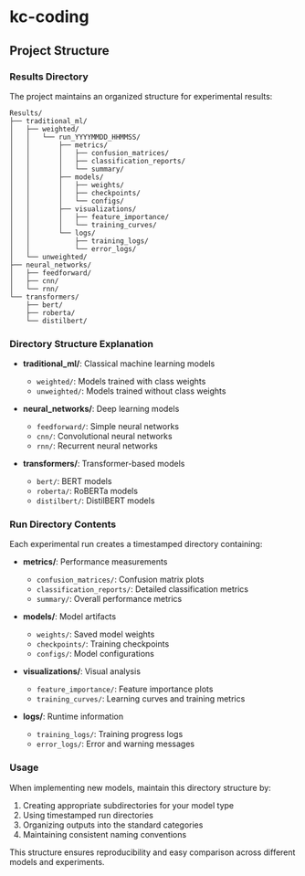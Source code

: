 # kc-coding

## Project Structure

### Results Directory

The project maintains an organized structure for experimental results:

```
Results/
├── traditional_ml/
│   ├── weighted/
│   │   └── run_YYYYMMDD_HHMMSS/
│   │       ├── metrics/
│   │       │   ├── confusion_matrices/
│   │       │   ├── classification_reports/
│   │       │   └── summary/
│   │       ├── models/
│   │       │   ├── weights/
│   │       │   ├── checkpoints/
│   │       │   └── configs/
│   │       ├── visualizations/
│   │       │   ├── feature_importance/
│   │       │   └── training_curves/
│   │       └── logs/
│   │           ├── training_logs/
│   │           └── error_logs/
│   └── unweighted/
├── neural_networks/
│   ├── feedforward/
│   ├── cnn/
│   └── rnn/
└── transformers/
    ├── bert/
    ├── roberta/
    └── distilbert/
```

### Directory Structure Explanation

- **traditional_ml/**: Classical machine learning models
  - `weighted/`: Models trained with class weights
  - `unweighted/`: Models trained without class weights
  
- **neural_networks/**: Deep learning models
  - `feedforward/`: Simple neural networks
  - `cnn/`: Convolutional neural networks
  - `rnn/`: Recurrent neural networks

- **transformers/**: Transformer-based models
  - `bert/`: BERT models
  - `roberta/`: RoBERTa models
  - `distilbert/`: DistilBERT models

### Run Directory Contents

Each experimental run creates a timestamped directory containing:

- **metrics/**: Performance measurements
  - `confusion_matrices/`: Confusion matrix plots
  - `classification_reports/`: Detailed classification metrics
  - `summary/`: Overall performance metrics

- **models/**: Model artifacts
  - `weights/`: Saved model weights
  - `checkpoints/`: Training checkpoints
  - `configs/`: Model configurations

- **visualizations/**: Visual analysis
  - `feature_importance/`: Feature importance plots
  - `training_curves/`: Learning curves and training metrics

- **logs/**: Runtime information
  - `training_logs/`: Training progress logs
  - `error_logs/`: Error and warning messages

### Usage

When implementing new models, maintain this directory structure by:

1. Creating appropriate subdirectories for your model type
2. Using timestamped run directories
3. Organizing outputs into the standard categories
4. Maintaining consistent naming conventions

This structure ensures reproducibility and easy comparison across different models and experiments.